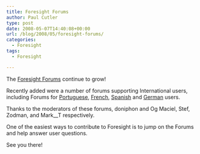 ```yaml
---
title: Foresight Forums
author: Paul Cutler
type: post
date: 2008-05-07T14:40:08+00:00
url: /blog/2008/05/foresight-forums/
categories:
  - Foresight
tags:
  - Foresight

---
```

The [Foresight Forums][1] continue to grow!

Recently added were a number of forums supporting International users, including Forums for [Portuguese][2], [French][3], [Spanish][4] and [German][5] users.

Thanks to the moderators of these forums, doniphon and Og Maciel, Stef, Zodman, and Mark__T respectively.

One of the easiest ways to contribute to Foresight is to jump on the Forums and help answer user questions.

See you there!

 [1]: http://forum.foresightlinux.org/index.php
 [2]: http://forum.foresightlinux.org/index.php?board=25.0
 [3]: http://forum.foresightlinux.org/index.php?board=26.0
 [4]: http://forum.foresightlinux.org/index.php?board=29.0
 [5]: http://forum.foresightlinux.org/index.php?board=28.0